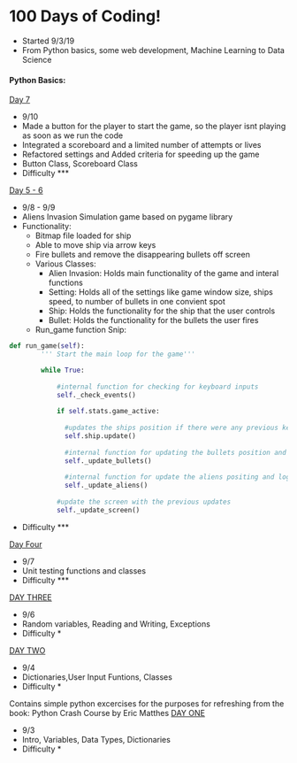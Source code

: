 # 100 Days of Coding! 
- Started 9/3/19
- From Python basics, some web development, Machine Learning to Data Science

#### Python Basics:
[Day 7](https://github.com/marctheshark3/Leopard-Shark-Code-Repo/tree/master/Python_Crash_Course_Coding_Tutorial/Video%20Game%20Project) 
- 9/10
- Made a button for the player to start the game, so the player isnt playing as soon as we run the code
- Integrated a scoreboard and a limited number of attempts or lives
- Refactored settings and Added criteria for speeding up the game
- Button Class, Scoreboard Class
- Difficulty ***

[Day 5 - 6](https://github.com/marctheshark3/Leopard-Shark-Code-Repo/tree/master/Python_Crash_Course_Coding_Tutorial/Video%20Game%20Project) 
- 9/8 - 9/9
- Aliens Invasion Simulation game based on pygame library
- Functionality:
  - Bitmap file loaded for ship
  - Able to move ship via arrow keys
  - Fire bullets and remove the disappearing bullets off screen
  - Various Classes:
    - Alien Invasion: Holds main functionality of the game and interal functions
    - Setting: Holds all of the settings like game window size, ships speed, to number of bullets in one convient spot
    - Ship: Holds the functionality for the ship that the user controls 
    - Bullet: Holds the functionality for the bullets the user fires
   - Run_game function Snip:
```python
def run_game(self):
        ''' Start the main loop for the game'''

        while True:
        
            #internal function for checking for keyboard inputs
            self._check_events()
            
            if self.stats.game_active:
            
              #updates the ships position if there were any previous keyboard inputs
              self.ship.update()
            
              #internal function for updating the bullets position and if they are off screen remove them
              self._update_bullets()
              
              #internal function for update the aliens positing and logic
              self._update_aliens()
            
            #update the screen with the previous updates
            self._update_screen()
```
- Difficulty ***

[Day Four](https://github.com/marctheshark3/Leopard-Shark-Code-Repo/tree/master/100_Days_of_Coding/Day_4)
- 9/7
- Unit testing functions and classes
- Difficulty ***

[DAY THREE](https://github.com/marctheshark3/Leopard-Shark-Code-Repo/tree/master/100_Days_of_Coding/Day_3)
- 9/6
- Random variables, Reading and Writing, Exceptions
- Difficulty *

[DAY TWO](https://github.com/marctheshark3/Leopard-Shark-Code-Repo/tree/master/100_Days_of_Coding/Day%202)
- 9/4
- Dictionaries,User Input Funtions, Classes 
- Difficulty *

Contains simple python excercises for the purposes for refreshing from the book: Python Crash Course by Eric Matthes
[DAY ONE](https://github.com/marctheshark3/Leopard-Shark-Code-Repo/tree/master/100_Days_of_Coding/Day%201)
- 9/3
- Intro, Variables, Data Types, Dictionaries
- Difficulty *
